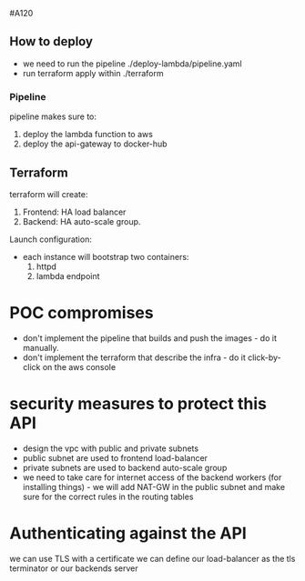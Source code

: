 #A120
## How to deploy
- we need to run the pipeline  ./deploy-lambda/pipeline.yaml
- run terraform apply within ./terraform

### Pipeline
 pipeline makes sure to:
  1. deploy the lambda function to aws
  2. deploy the api-gateway to docker-hub
  
## Terraform

 terraform will create:
  1. Frontend: HA load balancer
  2. Backend: HA auto-scale group.
  
Launch configuration:
- each instance will bootstrap two containers:
    1. httpd
    2. lambda endpoint
    
# POC compromises
- don't implement the pipeline that builds and push the images - do it manually.
- don't implement the terraform that describe the infra - do it click-by-click on the aws console

# security measures to protect this API
- design the  vpc with public and private subnets
- public subnet are used to frontend load-balancer
- private subnets are used to backend auto-scale group
- we need to take care for internet access of the backend workers (for installing things) - we will add NAT-GW in the public subnet and make sure for the correct rules in the routing tables

# Authenticating against the API
 we can use TLS with a certificate
 we can define our load-balancer as the tls terminator or our backends server
 
